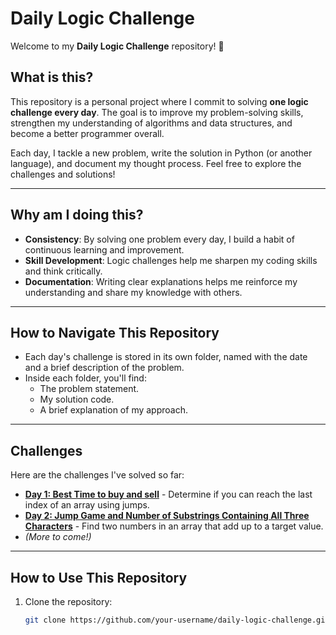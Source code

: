 # Daily Logic Challenge

Welcome to my **Daily Logic Challenge** repository! 🚀

## What is this?

This repository is a personal project where I commit to solving **one logic challenge every day**. The goal is to improve my problem-solving skills, strengthen my understanding of algorithms and data structures, and become a better programmer overall.

Each day, I tackle a new problem, write the solution in Python (or another language), and document my thought process. Feel free to explore the challenges and solutions!

---

## Why am I doing this?

- **Consistency**: By solving one problem every day, I build a habit of continuous learning and improvement.
- **Skill Development**: Logic challenges help me sharpen my coding skills and think critically.
- **Documentation**: Writing clear explanations helps me reinforce my understanding and share my knowledge with others.

---

## How to Navigate This Repository

- Each day's challenge is stored in its own folder, named with the date and a brief description of the problem.
- Inside each folder, you'll find:
  - The problem statement.
  - My solution code.
  - A brief explanation of my approach.

---

## Challenges

Here are the challenges I've solved so far:

- **[Day 1: Best Time to buy and sell](best_time_to_buy_and_sell.py/)** - Determine if you can reach the last index of an array using jumps.
- **[Day 2: Jump Game and Number of Substrings Containing All Three Characters](Day2_TwoSum/)** - Find two numbers in an array that add up to a target value.
- *(More to come!)*

---

## How to Use This Repository

1. Clone the repository:
   ```bash
   git clone https://github.com/your-username/daily-logic-challenge.git
